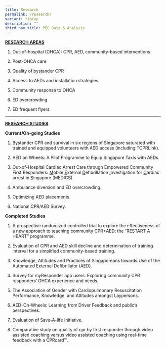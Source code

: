```yaml
---
title: Research
permalink: /research/
variant: tiptap
description: ""
third_nav_title: PEC Data & Analysis
---
```

<p><strong><u>RESEARCH AREAS</u></strong>
</p>
<ol data-tight="true" class="tight">
<li>
<p>Out-of-hospital (OHCA): CPR, AED, community-based interventions.</p>
</li>
<li>
<p>Post-OHCA care</p>
</li>
<li>
<p>Quality of bystander CPR</p>
</li>
<li>
<p>Access to AEDs and installation strategies</p>
</li>
<li>
<p>Community response to OHCA</p>
</li>
<li>
<p>ED overcrowding</p>
</li>
<li>
<p>ED frequent flyers</p>
</li>
</ol>
<hr>
<p><strong><u>RESEARCH STUDIES</u></strong>
</p>
<p><strong>Current/On-going Studies</strong>
</p>
<ol data-tight="true" class="tight">
<li>
<p>Bystander CPR and survival in six regions of Singapore saturated with
trained and equipped volunteers with AED access (including TCPRLink).</p>
</li>
<li>
<p>AED on Wheels: A Pilot Programme to Equip Singapore Taxis with AEDs.</p>
</li>
<li>
<p>Out-of-Hospital Cardiac Arrest Care through Empowered Community First
Responders: <u>M</u>obile <u>E</u>xternal <u>D</u>efibrillation <u>I</u>nvestigation
for <u>C</u>ardiac arrest in <u>S</u>ingapore (MEDICS).</p>
</li>
<li>
<p>Ambulance diversion and ED overcrowding.</p>
</li>
<li>
<p>Optimizing AED placements.</p>
</li>
<li>
<p>National CPR/AED Survey.</p>
</li>
</ol>
<p><strong>Completed Studies</strong>
</p>
<ol data-tight="true" class="tight">
<li>
<p>A prospective randomized controlled trial to explore the effectiveness
of a new approach to teaching community CPR+AED: the “RESTART A HEART”
programme.</p>
</li>
<li>
<p>Evaluation of CPR and AED skill decline and determination of training
interval for a simplified community-based training.</p>
</li>
<li>
<p>Knowledge, Attitudes and Practices of Singaporeans towards Use of the
Automated External Defibrillator (AED).</p>
</li>
<li>
<p>Survey for myResponder app users: Exploring community CPR responders’
OHCA experience and needs.</p>
</li>
<li>
<p>The Association of Gender with Cardiopulmonary Resuscitation Performance,
Knowledge, and Attitudes amongst Laypersons.</p>
</li>
<li>
<p>AED-On-Wheels: Learning from Driver Feedback and public’s perspectives.</p>
</li>
<li>
<p>Evaluation of Save-A-life Initiative.</p>
</li>
<li>
<p>Comparative study on quality of cpr by first responder through video assisted
coaching versus video assisted coaching using real-time feedback with a
CPRcard™.</p>
</li>
</ol>
<p></p>
